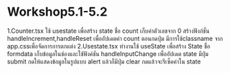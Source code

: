# Workshop5.1-5.2
1.Counter.tsx
ใช้ usestate เพื่อสร้าง state ชื่อ count เก็บค่าตัวเลขจาก 0 สร้างฟังก์ชั่น handleIncrement,handleReset เพื่ออัปเดตค่า count ตอนกดปุ่ม
มีการใช้classname จาก app.cssเพื่อจัดการการตกแต่ง
2.Usestate.tsx
ทำงานใช้ useState เพื่อสร้าง State ชื่อ formdata เก็บข้อมูลในช่องและใช้ฟังค์ชัน handleInputChange เพื่ออัปเดต state 
มีปุ่ม submit กดให้แสดงข้อมูลในรูปแบบ alert แล้วก็มีปุ่ม clear กดแล้วจะรีเซ็คค่าใน state
